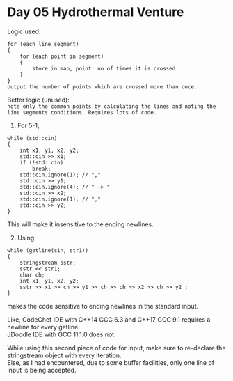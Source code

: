 <h1>Day 05 Hydrothermal Venture</h1>

Logic used: 
```
for (each line segment)
{
	for (each point in segment)
	{
		store in map, point: no of times it is crossed.
	}
}
output the number of points which are crossed more than once.
```
Better logic (unused): <br />
`note only the common points by calculating the lines and noting the line segments conditions. Requires lots of code.`

1. For 5-1, 
```
while (std::cin) 
{
	int x1, y1, x2, y2;
	std::cin >> x1;
	if (!std::cin)
		break;
	std::cin.ignore(1); // ","
	std::cin >> y1;
	std::cin.ignore(4); // " -> "
	std::cin >> x2;
	std::cin.ignore(1); // ","
	std::cin >> y2;
}
```

This will make it insensitive to the ending newlines.

2. Using 
```
while (getline(cin, str1))
{
    stringstream sstr;
    sstr << str1;
    char ch;
    int x1, y1, x2, y2;
    sstr >> x1 >> ch >> y1 >> ch >> ch >> x2 >> ch >> y2 ;
}
```
makes the code sensitive to ending newlines in the standard input.

Like, CodeChef IDE with C++14 GCC 6.3 and C++17 GCC 9.1 requires a newline for every getline.
<br />JDoodle IDE with GCC 11.1.0 does not.

While using this second piece of code for input, make sure to re-declare the stringstream object with every iteration. 
<br />Else, as I had encountered, due to some buffer facilities, only one line of input is being accepted.
